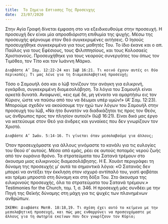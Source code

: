 ```yaml
---
title:  Το Σημειο Εστιασης Της Προσευχης
date:  23/07/2020
---
```


Στην Αγία Γραφή δίνεται έμφαση στο να εξειδικευθούμε στην προσευχή. Η προσευχή δεν είναι μία απροσδιόριστη επιθυμία της ψυχής. Μέσω της προσευχής φέρνουμε στον Θεό συγκεκριμένες αιτήσεις. Ο Ιησούς προσευχήθηκε συγκεκριμένα για τους μαθητές Του. Το ίδιο έκανε και ο απ. Παύλος για τους Εφέσιους, τους Φιλιππησίους, και τους Κολοσαείς Χριστιανούς. Προσευχήθηκε για τους νεαρούς συνεργάτες του όπως τον Τιμόθεο, τον Τίτο και τον Ιωάννη Μάρκο.

`Διαβάστε Α’ Σαμ. 12:22-24 και Ιώβ 16:21. Τι κοινό έχουν αυτές οι δύο περικοπές; Τι μας λένε για τη διαμεσολαβητική προσευχή;`

Τόσο ο Σαμουήλ όσο και ο Ιώβ τονίζουν την ανάγκη για ειλικρινή, εγκάρδια, συγκεκριμένη διαμεσολάβηση. Τα λόγια του Σαμουήλ είναι αρκετά δυνατά. Αναφωνεί, «εις εμέ δε, μη γένοιτο να αμαρτήσω εις τον Κύριον, ώστε να παύσω από του να δέωμαι υπέρ υμών!» (Α’ Σαμ. 12:23). Μπορούμε σχεδόν να ακούσουμε την ηχώ των λόγων του Σαμουήλ στην προσευχή του Ιώβ, «Να ήτο δυνατόν να διαδικάζηται τις προς τον Θεόν, ως άνθρωπος προς τον πλησίον αυτού!» (Ιώβ 16:21). Είναι δικό μας έργο να ικετεύουμε στον Θεό για άνδρες και γυναίκες που δεν γνωρίζουν τον Χριστό.

`Διαβάστε Α’ Ιωάν. 5:14-16. Τι γίνεται όταν μεσολαβούμε για άλλους;`

Όταν προσευχόμαστε για άλλους γινόμαστε το κανάλι για τις ευλογίες του Θεού σ’ αυτούς. Μέσα από εμάς, ρέει σε αυτούς ποταμός νερού ζωής από τον ουράνιο θρόνο. Τα στρατεύματα του Σατανά τρέμουν στο άκουσμα μιας ειλικρινούς διαμεσολάβησης. Η Ε. Χουάιτ περιγράφει τη δύναμη της προσευχής μ’ αυτά τα σημαντικά λόγια: «Ο Σατανάς δεν μπορεί να αντέξει την έκκληση στον ισχυρό αντίπαλό του, γιατί φοβάται και τρέμει μπροστά στη δύναμη και στη δόξα Του. Στο άκουσμα της ειλικρινούς προσευχής, όλα τα στρατεύματα του Σατανά τρέμουν.» Testimonies for the Church, τομ. 1, σ. 346. Η προσευχή μάς συνδέει με την Πηγή της Θεϊκής δύναμης στη μάχη για τις ψυχές των πλανημένων ανθρώπων.

`ΣΚΕΨΗ: Διαβάστε Ματθ. 18:18,19. Τι σχέση έχει αυτό το κείμενο με την μεσολαβητική προσευχή, και πώς μας ενθαρρύνει να προσευχόμαστε με άλλους για τη σωτηρία εκείνων που δεν γνωρίζουν τον Κύριο;`